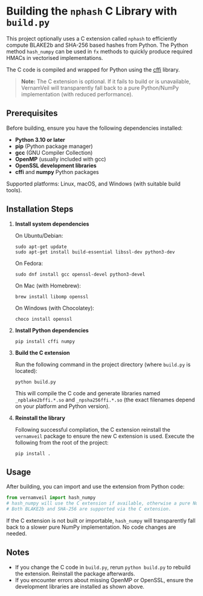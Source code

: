 # Building the `nphash` C Library with `build.py`

This project optionally uses a C extension called `nphash` to efficiently compute BLAKE2b and SHA-256 based hashes from Python. The Python method `hash_numpy` can be used in `fx` methods to quickly produce required HMACs in vectorised implementations.

The C code is compiled and wrapped for Python using the [cffi](https://cffi.readthedocs.io/en/latest/) library.

> **Note:** The C extension is optional. If it fails to build or is unavailable, VernamVeil will transparently fall back to a pure Python/NumPy implementation (with reduced performance).

## Prerequisites

Before building, ensure you have the following dependencies installed:

- **Python 3.10 or later**
- **pip** (Python package manager)
- **gcc** (GNU Compiler Collection)
- **OpenMP** (usually included with gcc)
- **OpenSSL development libraries**
- **cffi** and **numpy** Python packages

Supported platforms: Linux, macOS, and Windows (with suitable build tools).

## Installation Steps

1. **Install system dependencies**

   On Ubuntu/Debian:  
   ```
   sudo apt-get update
   sudo apt-get install build-essential libssl-dev python3-dev
   ```

   On Fedora:  
   ```
   sudo dnf install gcc openssl-devel python3-devel
   ```

   On Mac (with Homebrew):
   ```
   brew install libomp openssl
   ```
   
   On Windows (with Chocolatey):
   ```
   choco install openssl
   ```

2. **Install Python dependencies**

   ```
   pip install cffi numpy
   ```

3. **Build the C extension**

   Run the following command in the project directory (where `build.py` is located):

   ```
   python build.py
   ```

   This will compile the C code and generate libraries named `_npblake2bffi.*.so` and `_npsha256ffi.*.so` (the exact filenames depend on your platform and Python version).

4. **Reinstall the library**

   Following successful compilation, the C extension reinstall the `vernamveil` package to ensure the new C extension is used. Execute the following from the root of the project:

   ```
   pip install .
   ```

## Usage

After building, you can import and use the extension from Python code:

```python
from vernamveil import hash_numpy
# hash_numpy will use the C extension if available, otherwise a pure NumPy fallback.
# Both BLAKE2b and SHA-256 are supported via the C extension.
```

If the C extension is not built or importable, `hash_numpy` will transparently fall back to a slower pure NumPy implementation. No code changes are needed.

## Notes

- If you change the C code in `build.py`, rerun `python build.py` to rebuild the extension. Reinstall the package afterwards.
- If you encounter errors about missing OpenMP or OpenSSL, ensure the development libraries are installed as shown above.
